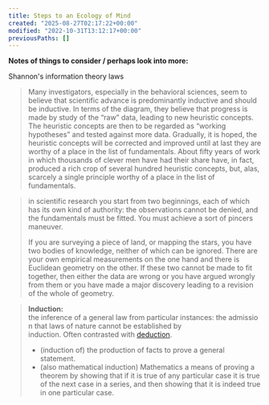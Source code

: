 ```yaml
---
title: Steps to an Ecology of Mind
created: "2025-08-27T02:17:22+00:00"
modified: "2022-10-31T13:12:17+00:00"
previousPaths: []
---
```

 

**Notes of things to consider / perhaps look into more:**

Shannon's information theory laws

> Many investigators, especially in the behavioral sciences, seem to believe that scientific advance is predominantly inductive and should be inductive. In terms of the diagram, they believe that progress is made by study of the “raw” data, leading to new heuristic concepts. The heuristic concepts are then to be regarded as “working hypotheses” and tested against more data. Gradually, it is hoped, the heuristic concepts will be corrected and improved until at last they are worthy of a place in the list of fundamentals. About fifty years of work in which thousands of clever men have had their share have, in fact, produced a rich crop of several hundred heuristic concepts, but, alas, scarcely a single principle worthy of a place in the list of fundamentals.

> in scientific research you start from two beginnings, each of which has its own kind of authority: the observations cannot be denied, and the fundamentals must be fitted. You must achieve a sort of pincers maneuver.
>
> If you are surveying a piece of land, or mapping the stars, you have two bodies of knowledge, neither of which can be ignored. There are your own empirical measurements on the one hand and there is Euclidean geometry on the other. If these two cannot be made to fit together, then either the data are wrong or you have argued wrongly from them or you have made a major discovery leading to a revision of the whole of geometry.

> **Induction:** the inference of a general law from particular instances: the admission that laws of nature cannot be established by induction. Often contrasted with [deduction](x-dictionary:r:m_en_gbus0258220:com.apple.dictionary.NOAD:deduction "deduction").
>
> - (induction of) the production of facts to prove a general statement.
> - (also mathematical induction) Mathematics a means of proving a theorem by showing that if it is true of any particular case it is true of the next case in a series, and then showing that it is indeed true in one particular case.

